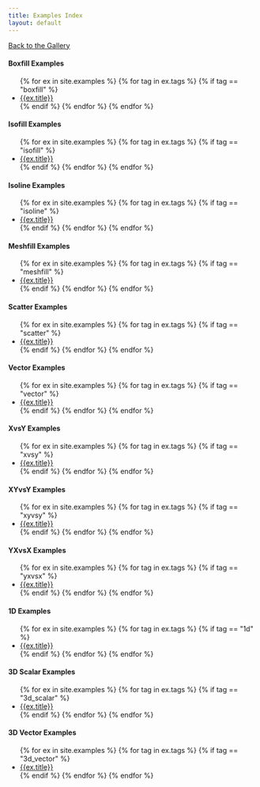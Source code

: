 ```yaml
---
title: Examples Index
layout: default
---
```


[Back to the Gallery](/gallery.html)

<div class="row">
<div class="col-md-3">
<h4>Boxfill Examples</h4>

<ul>
{% for ex in site.examples %}
    {% for tag in ex.tags %}
        {% if tag == "boxfill" %}
        <li><a href="{{ex.url}}">{{ex.title}}</a></li>
        {% endif %}
    {% endfor %}
{% endfor %}
</ul>
</div>

<div class="col-md-3"><h4>Isofill Examples</h4>

<ul>
{% for ex in site.examples %}
    {% for tag in ex.tags %}
        {% if tag == "isofill" %}
        <li><a href="{{ex.url}}">{{ex.title}}</a></li>
        {% endif %}
    {% endfor %}
{% endfor %}
</ul></div>

<div class="col-md-3"><h4>Isoline Examples</h4>

<ul>
{% for ex in site.examples %}
    {% for tag in ex.tags %}
        {% if tag == "isoline" %}
        <li><a href="{{ex.url}}">{{ex.title}}</a></li>
        {% endif %}
    {% endfor %}
{% endfor %}
</ul></div>


<div class="col-md-3"><h4>Meshfill Examples</h4>

<ul>
{% for ex in site.examples %}
    {% for tag in ex.tags %}
        {% if tag == "meshfill" %}
        <li><a href="{{ex.url}}">{{ex.title}}</a></li>
        {% endif %}
    {% endfor %}
{% endfor %}
</ul></div>

</div>

<div class="row">

<div class="col-md-3"><h4>Scatter Examples</h4>

<ul>
{% for ex in site.examples %}
    {% for tag in ex.tags %}
        {% if tag == "scatter" %}
        <li><a href="{{ex.url}}">{{ex.title}}</a></li>
        {% endif %}
    {% endfor %}
{% endfor %}
</ul></div>


<div class="col-md-3"><h4>Vector Examples</h4>

<ul>
{% for ex in site.examples %}
    {% for tag in ex.tags %}
        {% if tag == "vector" %}
        <li><a href="{{ex.url}}">{{ex.title}}</a></li>
        {% endif %}
    {% endfor %}
{% endfor %}
</ul></div>


<div class="col-md-3"><h4>XvsY Examples</h4>

<ul>
{% for ex in site.examples %}
    {% for tag in ex.tags %}
        {% if tag == "xvsy" %}
        <li><a href="{{ex.url}}">{{ex.title}}</a></li>
        {% endif %}
    {% endfor %}
{% endfor %}
</ul></div>

<div class="col-md-3"><h4>XYvsY Examples</h4>

<ul>
{% for ex in site.examples %}
    {% for tag in ex.tags %}
        {% if tag == "xyvsy" %}
        <li><a href="{{ex.url}}">{{ex.title}}</a></li>
        {% endif %}
    {% endfor %}
{% endfor %}
</ul></div>
</div>
<div class="row">
<div class="col-md-3"><h4>YXvsX Examples</h4>

<ul>
{% for ex in site.examples %}
    {% for tag in ex.tags %}
        {% if tag == "yxvsx" %}
        <li><a href="{{ex.url}}">{{ex.title}}</a></li>
        {% endif %}
    {% endfor %}
{% endfor %}
</ul></div>

<div class="col-md-3"><h4>1D Examples</h4>

<ul>
{% for ex in site.examples %}
    {% for tag in ex.tags %}
        {% if tag == "1d" %}
        <li><a href="{{ex.url}}">{{ex.title}}</a></li>
        {% endif %}
    {% endfor %}
{% endfor %}
</ul></div>

<div class="col-md-3"><h4>3D Scalar Examples</h4>

<ul>
{% for ex in site.examples %}
    {% for tag in ex.tags %}
        {% if tag == "3d_scalar" %}
        <li><a href="{{ex.url}}">{{ex.title}}</a></li>
        {% endif %}
    {% endfor %}
{% endfor %}
</ul></div>


<div class="col-md-3"><h4>3D Vector Examples</h4>

<ul>
{% for ex in site.examples %}
    {% for tag in ex.tags %}
        {% if tag == "3d_vector" %}
        <li><a href="{{ex.url}}">{{ex.title}}</a></li>
        {% endif %}
    {% endfor %}
{% endfor %}
</ul></div>
</div>
<!--
<div class="col-md-3"><h4>Taylor Diagram Examples</h4>

<ul>
{% for ex in site.examples %}
    {% for tag in ex.tags %}
        {% if tag == "taylordiagram" %}
        <li><a href="{{ex.url}}">{{ex.title}}</a></li>
        {% endif %}
    {% endfor %}
{% endfor %}
</ul></div>

<div class="col-md-3"><h4>3D Dual Scalar Examples</h4>

<ul>
{% for ex in site.examples %}
    {% for tag in ex.tags %}
        {% if tag == "3d_dual_scalar" %}
        <li><a href="{{ex.url}}">{{ex.title}}</a></li>
        {% endif %}
    {% endfor %}
{% endfor %}
</ul></div>
-->